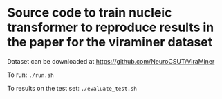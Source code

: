 # Source code to train nucleic transformer to reproduce results in the paper for the viraminer dataset

Dataset can be downloaded at https://github.com/NeuroCSUT/ViraMiner

To run:  ```./run.sh```

To results on the test set: ```./evaluate_test.sh```
